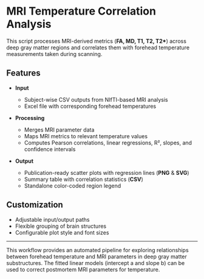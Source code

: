 # MRI Temperature Correlation Analysis

This script processes MRI-derived metrics (**FA, MD, T1, T2, T2\***)
across deep gray matter regions and correlates them with forehead temperature
measurements taken during scanning.  

## Features
- **Input**  
  - Subject-wise CSV outputs from NIfTI-based MRI analysis  
  - Excel file with corresponding forehead temperatures  

- **Processing**  
  - Merges MRI parameter data  
  - Maps MRI metrics to relevant temperature values  
  - Computes Pearson correlations, linear regressions, R², slopes, and confidence intervals  

- **Output**  
  - Publication-ready scatter plots with regression lines (**PNG** & **SVG**)  
  - Summary table with correlation statistics (**CSV**)  
  - Standalone color-coded region legend  

## Customization
- Adjustable input/output paths  
- Flexible grouping of brain structures  
- Configurable plot style and font sizes  

---

This workflow provides an automated pipeline for exploring relationships between forehead temperature and MRI parameters in deep gray matter substructures.
The fitted linear models (intercept a and slope b) can be used to correct postmortem MRI parameters for temperature.

